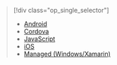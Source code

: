 > [!div class="op_single_selector"]
>- [Android](../articles/app-service-mobile/app-service-mobile-android-how-to-use-client-library.md)
>- [Cordova](../articles/app-service-mobile/app-service-mobile-cordova-how-to-use-client-library.md)
>- [JavaScript](../articles/app-service-mobile/app-service-mobile-html-how-to-use-client-library.md)
>- [iOS](../articles/app-service-mobile/app-service-mobile-ios-how-to-use-client-library.md)
>- [Managed (Windows/Xamarin)](../articles/app-service-mobile/app-service-mobile-dotnet-how-to-use-client-library.md)